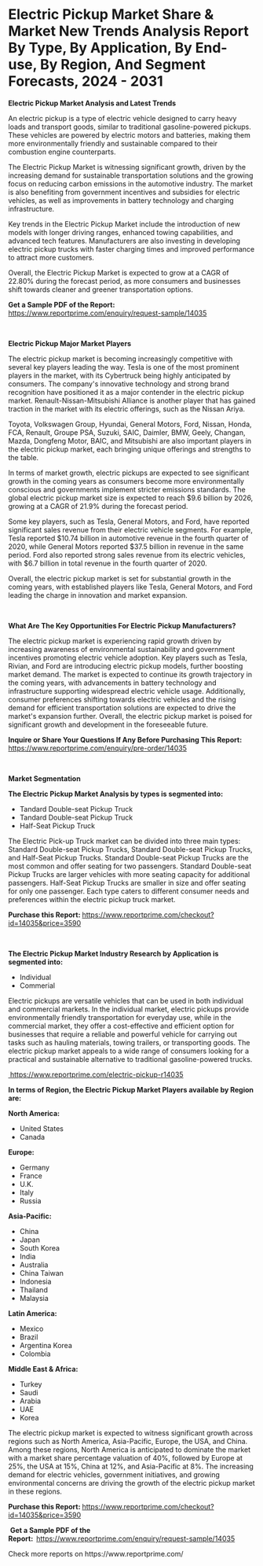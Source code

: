 <p><h1>Electric Pickup Market Share & Market New Trends Analysis Report By Type, By Application, By End-use, By Region, And Segment Forecasts, 2024 - 2031</h1></p><p><strong>Electric Pickup Market Analysis and Latest Trends</strong></p>
<p><p>An electric pickup is a type of electric vehicle designed to carry heavy loads and transport goods, similar to traditional gasoline-powered pickups. These vehicles are powered by electric motors and batteries, making them more environmentally friendly and sustainable compared to their combustion engine counterparts.</p><p>The Electric Pickup Market is witnessing significant growth, driven by the increasing demand for sustainable transportation solutions and the growing focus on reducing carbon emissions in the automotive industry. The market is also benefiting from government incentives and subsidies for electric vehicles, as well as improvements in battery technology and charging infrastructure.</p><p>Key trends in the Electric Pickup Market include the introduction of new models with longer driving ranges, enhanced towing capabilities, and advanced tech features. Manufacturers are also investing in developing electric pickup trucks with faster charging times and improved performance to attract more customers.</p><p>Overall, the Electric Pickup Market is expected to grow at a CAGR of 22.80% during the forecast period, as more consumers and businesses shift towards cleaner and greener transportation options.</p></p>
<p><strong>Get a Sample PDF of the Report:&nbsp;</strong> <a href="https://www.reportprime.com/enquiry/request-sample/14035">https://www.reportprime.com/enquiry/request-sample/14035</a></p>
<p>&nbsp;</p>
<p><strong>Electric Pickup Major Market Players</strong></p>
<p><p>The electric pickup market is becoming increasingly competitive with several key players leading the way. Tesla is one of the most prominent players in the market, with its Cybertruck being highly anticipated by consumers. The company's innovative technology and strong brand recognition have positioned it as a major contender in the electric pickup market. Renault-Nissan-Mitsubishi Alliance is another player that has gained traction in the market with its electric offerings, such as the Nissan Ariya.</p><p>Toyota, Volkswagen Group, Hyundai, General Motors, Ford, Nissan, Honda, FCA, Renault, Groupe PSA, Suzuki, SAIC, Daimler, BMW, Geely, Changan, Mazda, Dongfeng Motor, BAIC, and Mitsubishi are also important players in the electric pickup market, each bringing unique offerings and strengths to the table.</p><p>In terms of market growth, electric pickups are expected to see significant growth in the coming years as consumers become more environmentally conscious and governments implement stricter emissions standards. The global electric pickup market size is expected to reach $9.6 billion by 2026, growing at a CAGR of 21.9% during the forecast period.</p><p>Some key players, such as Tesla, General Motors, and Ford, have reported significant sales revenue from their electric vehicle segments. For example, Tesla reported $10.74 billion in automotive revenue in the fourth quarter of 2020, while General Motors reported $37.5 billion in revenue in the same period. Ford also reported strong sales revenue from its electric vehicles, with $6.7 billion in total revenue in the fourth quarter of 2020.</p><p>Overall, the electric pickup market is set for substantial growth in the coming years, with established players like Tesla, General Motors, and Ford leading the charge in innovation and market expansion.</p></p>
<p>&nbsp;</p>
<p><strong>What Are The Key Opportunities For Electric Pickup Manufacturers?</strong></p>
<p><p>The electric pickup market is experiencing rapid growth driven by increasing awareness of environmental sustainability and government incentives promoting electric vehicle adoption. Key players such as Tesla, Rivian, and Ford are introducing electric pickup models, further boosting market demand. The market is expected to continue its growth trajectory in the coming years, with advancements in battery technology and infrastructure supporting widespread electric vehicle usage. Additionally, consumer preferences shifting towards electric vehicles and the rising demand for efficient transportation solutions are expected to drive the market's expansion further. Overall, the electric pickup market is poised for significant growth and development in the foreseeable future.</p></p>
<p><strong>Inquire or Share Your Questions If Any Before Purchasing This Report:</strong> <a href="https://www.reportprime.com/enquiry/pre-order/14035">https://www.reportprime.com/enquiry/pre-order/14035</a></p>
<p>&nbsp;</p>
<p><strong>Market Segmentation</strong></p>
<p><strong>The Electric Pickup Market Analysis by types is segmented into:</strong></p>
<p><ul><li>Tandard Double-seat Pickup Truck</li><li>Tandard Double-seat Pickup Truck</li><li>Half-Seat Pickup Truck</li></ul></p>
<p><p>The Electric Pick-up Truck market can be divided into three main types: Standard Double-seat Pickup Trucks, Standard Double-seat Pickup Trucks, and Half-Seat Pickup Trucks. Standard Double-seat Pickup Trucks are the most common and offer seating for two passengers. Standard Double-seat Pickup Trucks are larger vehicles with more seating capacity for additional passengers. Half-Seat Pickup Trucks are smaller in size and offer seating for only one passenger. Each type caters to different consumer needs and preferences within the electric pickup truck market.</p></p>
<p><strong>Purchase this Report:&nbsp;</strong><a href="https://www.reportprime.com/checkout?id=14035&price=3590">https://www.reportprime.com/checkout?id=14035&price=3590</a></p>
<p>&nbsp;</p>
<p><strong>The Electric Pickup Market Industry Research by Application is segmented into:</strong></p>
<p><ul><li>Individual</li><li>Commerial</li></ul></p>
<p><p>Electric pickups are versatile vehicles that can be used in both individual and commercial markets. In the individual market, electric pickups provide environmentally friendly transportation for everyday use, while in the commercial market, they offer a cost-effective and efficient option for businesses that require a reliable and powerful vehicle for carrying out tasks such as hauling materials, towing trailers, or transporting goods. The electric pickup market appeals to a wide range of consumers looking for a practical and sustainable alternative to traditional gasoline-powered trucks.</p></p>
<p><a href="https://www.reportprime.com/electric-pickup-r14035">&nbsp;https://www.reportprime.com/electric-pickup-r14035</a></p>
<p><strong>In terms of Region, the Electric Pickup Market Players available by Region are:</strong></p>
<p>
    <p> <strong> North America: </strong>
        <ul>
            <li>United States</li>
            <li>Canada</li>
        </ul>
        </p> 
    <p> <strong> Europe: </strong>
        <ul>
            <li>Germany</li>
            <li>France</li>
            <li>U.K.</li>
            <li>Italy</li>
            <li>Russia</li>
        </ul>
        </p> 
    <p> <strong> Asia-Pacific: </strong>
        <ul>
            <li>China</li>
            <li>Japan</li>
            <li>South Korea</li>
            <li>India</li>
            <li>Australia</li>
            <li>China Taiwan</li>
            <li>Indonesia</li>
            <li>Thailand</li>
            <li>Malaysia</li>
        </ul>
        </p> 
    <p> <strong> Latin America: </strong>
        <ul>
            <li>Mexico</li>
            <li>Brazil</li>
            <li>Argentina Korea</li>
            <li>Colombia</li>
        </ul>
        </p> 
    <p> <strong> Middle East & Africa: </strong>
        <ul>
            <li>Turkey</li>
            <li>Saudi</li>
            <li>Arabia</li>
            <li>UAE</li>
            <li>Korea</li>
        </ul>
    </p>
    </p>
<p><p>The electric pickup market is expected to witness significant growth across regions such as North America, Asia-Pacific, Europe, the USA, and China. Among these regions, North America is anticipated to dominate the market with a market share percentage valuation of 40%, followed by Europe at 25%, the USA at 15%, China at 12%, and Asia-Pacific at 8%. The increasing demand for electric vehicles, government initiatives, and growing environmental concerns are driving the growth of the electric pickup market in these regions.</p></p>
<p><strong>Purchase this Report: </strong><a href="https://www.reportprime.com/checkout?id=14035&price=3590">https://www.reportprime.com/checkout?id=14035&price=3590</a></p>
<p>&nbsp;<strong>Get a Sample PDF of the Report:&nbsp;&nbsp;</strong><a href="https://www.reportprime.com/enquiry/request-sample/14035">https://www.reportprime.com/enquiry/request-sample/14035</a></p>
<p><strong></strong></p>
<p>Check more reports on https://www.reportprime.com/</p>